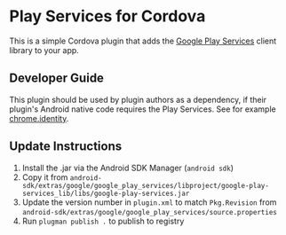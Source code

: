 # Play Services for Cordova

This is a simple Cordova plugin that adds the [Google Play Services](http://developer.android.com/google/play-services/setup.html)
client library to your app.

## Developer Guide

This plugin should be used by plugin authors as a dependency, if their plugin's Android native code requires the Play Services.
See for example [chrome.identity](https://github.com/MobileChromeApps/mobile-chrome-apps/tree/master/chrome-cordova/plugins/chrome.identity).

## Update Instructions

1. Install the .jar via the Android SDK Manager (`android sdk`)
2. Copy it from `android-sdk/extras/google/google_play_services/libproject/google-play-services_lib/libs/google-play-services.jar`
3. Update the version number in `plugin.xml` to match `Pkg.Revision` from `android-sdk/extras/google/google_play_services/source.properties`
4. Run `plugman publish .` to publish to registry
